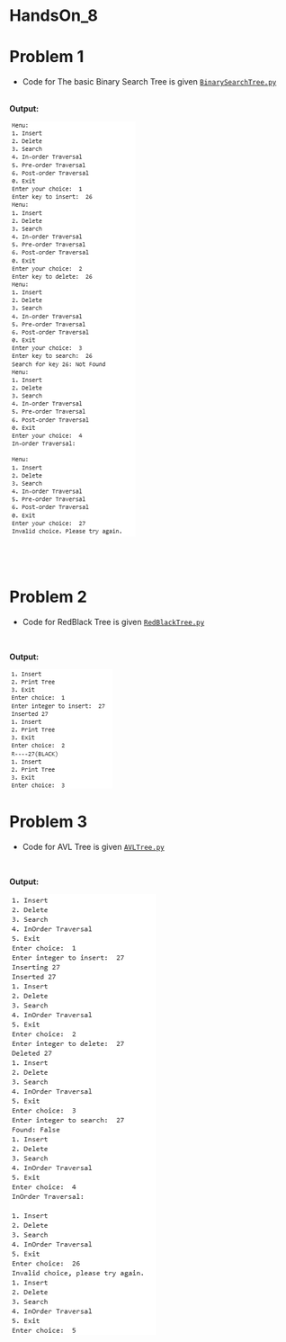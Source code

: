 # HandsOn_8

# Problem 1

* Code for The basic Binary Search Tree is given [`BinarySearchTree.py`](BinarySearchTree.py)

<br>
<b>Output:</b>

![alt text](BinarySearchTree.png)

<br>
<br>



# Problem 2

*  Code for RedBlack Tree is given [`RedBlackTree.py`](RedBlackTree.py)
<br>

<b>Output:</b>

![alt text](RedBlackTree.png)



# Problem 3

*  Code for AVL Tree is given [`AVLTree.py`](AVLTree.py)
<br>

<b>Output:</b>

![alt text](AVLTree.png)
